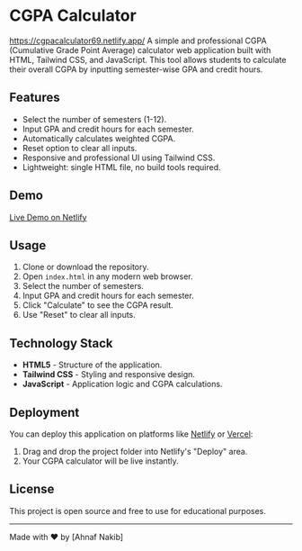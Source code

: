 # CGPA Calculator
https://cgpacalculator69.netlify.app/
A simple and professional CGPA (Cumulative Grade Point Average) calculator web application built with HTML, Tailwind CSS, and JavaScript. This tool allows students to calculate their overall CGPA by inputting semester-wise GPA and credit hours.

## Features

* Select the number of semesters (1-12).
* Input GPA and credit hours for each semester.
* Automatically calculates weighted CGPA.
* Reset option to clear all inputs.
* Responsive and professional UI using Tailwind CSS.
* Lightweight: single HTML file, no build tools required.

## Demo

[Live Demo on Netlify]([(https://cgpacalculator69.netlify.app/)) 

## Usage

1. Clone or download the repository.
2. Open `index.html` in any modern web browser.
3. Select the number of semesters.
4. Input GPA and credit hours for each semester.
5. Click "Calculate" to see the CGPA result.
6. Use "Reset" to clear all inputs.

## Technology Stack

* **HTML5** - Structure of the application.
* **Tailwind CSS** - Styling and responsive design.
* **JavaScript** - Application logic and CGPA calculations.

## Deployment

You can deploy this application on platforms like [Netlify](https://www.netlify.com/) or [Vercel](https://vercel.com/):

1. Drag and drop the project folder into Netlify's "Deploy" area.
2. Your CGPA calculator will be live instantly.

## License

This project is open source and free to use for educational purposes.

---

Made with ❤️ by [Ahnaf Nakib]
